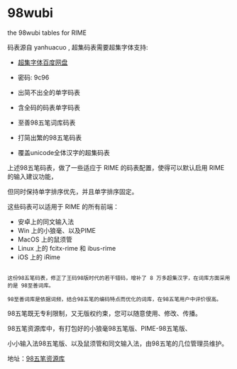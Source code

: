 # 98wubi
the 98wubi tables for RIME

码表源自 yanhuacuo , 超集码表需要超集字体支持:

* [超集字体百度网盘](https://pan.baidu.com/s/1humyilY)

* 密码: 9c96

* 出简不出全的单字码表
* 含全码的码表单字码表
* 至善98五笔词库码表
* 打简出繁的98五笔码表
* 覆盖unicode全体汉字的超集码表

上述98五笔码表，做了一些适应于 RIME 的码表配置，使得可以默认启用 RIME 的输入建议功能，

但同时保持单字排序优先，并且单字排序固定。

这些码表可以适用于 RIME 的所有前端：

* 安卓上的同文输入法
* Win 上的小狼毫、以及PIME
* MacOS 上的鼠须管
* Linux 上的 fcitx-rime 和 ibus-rime
* iOS 上的 iRime

````

这份98五笔码表，修正了王码98版时代的若干错码，增补了 8 万多超集汉字，在词库方面采用的是 98至善词库。

98至善词库是依据词频，结合98五笔的编码特点而优化的词库，在98五笔用户中评价很高。

````

98五笔既无专利限制，又无版权约束，您可以随意使用、修改、传播。


98五笔资源库中，有打包好的小狼毫98五笔版、PIME-98五笔版、

小小输入法98五笔版、以及鼠须管和同文输入法，由98五笔的几位管理员维护。

地址：[98五笔资源库](http://yanhuacuo.ys168.com)


